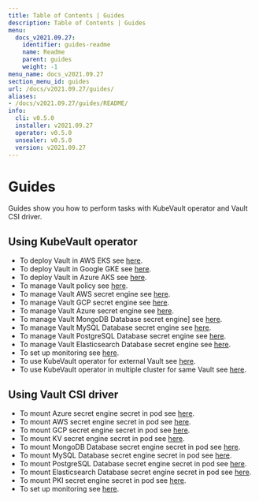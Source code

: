 ```yaml
---
title: Table of Contents | Guides
description: Table of Contents | Guides
menu:
  docs_v2021.09.27:
    identifier: guides-readme
    name: Readme
    parent: guides
    weight: -1
menu_name: docs_v2021.09.27
section_menu_id: guides
url: /docs/v2021.09.27/guides/
aliases:
- /docs/v2021.09.27/guides/README/
info:
  cli: v0.5.0
  installer: v2021.09.27
  operator: v0.5.0
  unsealer: v0.5.0
  version: v2021.09.27
---
```


# Guides

Guides show you how to perform tasks with KubeVault operator and Vault CSI driver.

## Using KubeVault operator

- To deploy Vault in AWS EKS see [here](/docs/v2021.09.27/guides/platforms/eks).
- To deploy Vault in Google GKE see [here](/docs/v2021.09.27/guides/platforms/gke).
- To deploy Vault in Azure AKS see [here](/docs/v2021.09.27/guides/platforms/aks).
- To manage Vault policy see [here](/docs/v2021.09.27/guides/policy-management/overview).
- To manage Vault AWS secret engine see [here](/docs/v2021.09.27/guides/secret-engines/aws/overview).
- To manage Vault GCP secret engine see [here](/docs/v2021.09.27/guides/secret-engines/gcp/overview).
- To manage Vault Azure secret engine see [here](/docs/v2021.09.27/guides/secret-engines/azure/overview).
- To manage Vault MongoDB Database secret engine] see [here](/docs/v2021.09.27/guides/secret-engines/mongodb/overview).
- To manage Vault MySQL Database secret engine see [here](/docs/v2021.09.27/guides/secret-engines/mysql/overview).
- To manage Vault PostgreSQL Database secret engine see [here](/docs/v2021.09.27/guides/secret-engines/postgres/overview).
- To manage Vault Elasticsearch Database secret engine see [here](/docs/v2021.09.27/guides/secret-engines/elasticsearch/overview).
- To set up monitoring see [here](/docs/v2021.09.27/guides/monitoring/overview).
- To use KubeVault operator for external Vault see [here](/docs/v2021.09.27/guides/platforms/external-vault).
- To use KubeVault operator in multiple cluster for same Vault see [here](/docs/v2021.09.27/guides/platforms/multi-cluster-vault).

## Using Vault CSI driver

- To mount Azure secret engine secret in pod see [here](/docs/v2021.09.27/guides/secret-engines/azure/csi-driver).
- To mount AWS secret engine secret in pod see [here](/docs/v2021.09.27/guides/secret-engines/aws/csi-driver).
- To mount GCP secret engine secret in pod see [here](/docs/v2021.09.27/guides/secret-engines/gcp/csi-driver).
- To mount KV secret engine secret in pod see [here](/docs/v2021.09.27/guides/secret-engines/kv/csi-driver).
- To mount MongoDB Database secret engine secret in pod see [here](/docs/v2021.09.27/guides/secret-engines/mongodb/csi-driver).
- To mount MySQL Database secret engine secret in pod see [here](/docs/v2021.09.27/guides/secret-engines/mysql/csi-driver).
- To mount PostgreSQL Database secret engine secret in pod see [here](/docs/v2021.09.27/guides/secret-engines/postgres/csi-driver).
- To mount Elasticsearch Database secret engine secret in pod see [here](/docs/v2021.09.27/guides/secret-engines/elasticsearch/csi-driver).
- To mount PKI secret engine secret in pod see [here](/docs/v2021.09.27/guides/secret-engines/pki/csi-driver).
- To set up monitoring see [here](/docs/v2021.09.27/guides/monitoring/overview).
